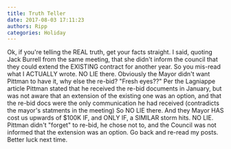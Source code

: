 ```yaml
---
title: Truth Teller
date: 2017-08-03 17:11:23
authors: Ripp
categories: Holiday
---
```


 Ok, if you're telling the REAL truth, get your facts straight.  I said,  quoting Jack Burrell from the same meeting, that she didn't inform the council that they could extend the EXISTING contract for another year. So you mis-read what I ACTUALLY wrote. NO LIE there. Obviously the Mayor didn't want Pittman to have it, why else the re-bid? "Fresh eyes??"  Per the Lagniappe article Pittman stated that he received the re-bid documents in January, but was not aware that an extension of the existing one was an option, and that the re-bid docs were the only communication he had received (contradicts the mayor's statments in the meeting)  So NO LIE there. And they Mayor HAS cost us upwards of $100K IF, and ONLY IF, a SIMILAR storm hits. NO LIE. Pittman didn't "forget" to re-bid, he chose not to, and the Council was not informed that the extension was an option. Go back and re-read my posts. Better luck next time.